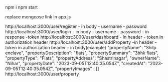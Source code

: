 npm i 
npm start

replace mongoose link in app.js 

http://localhost:3000/user/register
    - in body
        - username
        - password
http://localhost:3000/user/login
    - in body
        - username
        - password
    - in response
        -token
http://localhost:3000/user/dashboard
    - in header
        - token in authorization header
http://localhost:3000/user/addProperty
    -in header
        - token in authorization header
    - in body(example) 
        "propertyName": "Shilp enclave",
        "propertyDescription": "flats",
        "propertySummary": "3bhk flats",
        "propertyType": "Flats",
        "propertyAddress": "Shastrinagar",
        "ownerName": "Nihar",
        "propertyDate": "2023-09-05T12:40:35.054Z",
        "createdAt": "2023-09-05T12:40:35.054Z",
        "propertyImages" : []
http://localhost:3000/user/property